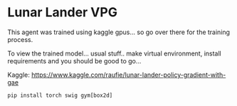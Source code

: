 # Lunar Lander VPG

This agent was trained using kaggle gpus... so go over there for the training process.

To view the trained model... usual stuff.. make virtual environment, install requirements and you should be good to go...


Kaggle: https://www.kaggle.com/raufie/lunar-lander-policy-gradient-with-gae



`pip install torch swig gym[box2d]`